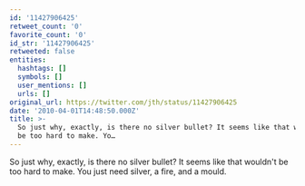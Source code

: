 ```yaml
---
id: '11427906425'
retweet_count: '0'
favorite_count: '0'
id_str: '11427906425'
retweeted: false
entities:
  hashtags: []
  symbols: []
  user_mentions: []
  urls: []
original_url: https://twitter.com/jth/status/11427906425
date: '2010-04-01T14:48:50.000Z'
title: >-
  So just why, exactly, is there no silver bullet? It seems like that wouldn't
  be too hard to make. Yo…
---
```


So just why, exactly, is there no silver bullet? It seems like that wouldn't be too hard to make. You just need silver, a fire, and a mould.